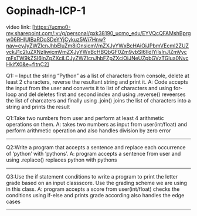 # Gopinadh-ICP-1
video link: [https://ucmo0-my.sharepoint.com/:v:/g/personal/gxk38190_ucmo_edu/EYVQcQFAMshBprgw06RHlUIBaRDoSDeYYjCykuz5Wi7Hnw?nav=eyJyZWZlcnJhbEluZm8iOnsicmVmZXJyYWxBcHAiOiJPbmVEcml2ZUZvckJ1c2luZXNzIiwicmVmZXJyYWxBcHBQbGF0Zm9ybSI6IldlYiIsInJlZmVycmFsTW9kZSI6InZpZXciLCJyZWZlcnJhbFZpZXciOiJNeUZpbGVzTGlua0NvcHkifX0&e=fItnC2]



Q1: – Input the string “Python” as a list of characters from console, delete at least 2 characters, reverse the
resultant string and print it.
A: Code accepts the input from the user and converts it to list of characters and using for-loop and del deletes first and second index and using .reverse() reveerses the list of charcaters and finally using .join() joins the list of characters into a string and prints the result

Q1:Take two numbers from user and perform at least 4 arithmetic operations on them.
A: takes two numbers as input from user(int/float) and perform arithmetic operation and also handles division by zero error 

-------------------------------------------------------------------------------------------------------------------------------

Q2:Write a program that accepts a sentence and replace each occurrence of ‘python’ with ‘pythons’.
A: program accepts a sentence from user and using .replace() replaces python with pythons

-------------------------------------------------------------------------------------------------------------------------------

Q3:Use the if statement conditions to write a program to print the letter grade based on an input classscore. Use the
grading scheme we are using in this class.
A: program accepts a score from user(int/float) checks the conditions using if-else and prints grade according also handles the edge cases

-----------------------------------------------------------------------------------------------------------------------------
